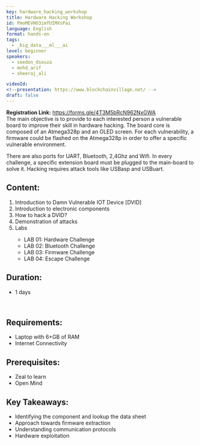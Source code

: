 ```yaml
---
key: hardware_hacking_workshop
title: Hardware Hacking Workshop
id: PmoMEVHO3imfUIMXsPai
language: English
format: hands-on
tags:
  - _big_data___ml___ai
level: beginner
speakers:
  - seedon_dsouza
  - mohd_arif
  - sheeraj_ali

videoId: 
<!--presentation: https://www.blockchainvillage.net/ -->
draft: false
---
```


<b>Registration Link:</b> https://forms.gle/4T3M5bRcN962NxGWA
<br>
The main objective is to provide to each interested person a vulnerable board to improve their skill in hardware hacking. The board core is composed of an Atmega328p and an OLED screen. For each vulnerability, a firmware could be flashed on the Atmega328p in order to offer a specific vulnerable environment.

There are also ports for UART, Bluetooth, 2,4Ghz and Wifi. In every challenge, a specific extension board must be plugged to the main-board to solve it.
Hacking requires attack tools like USBasp and USBuart.

 
<h2>Content:</h2>
<ol>
    <li>Introduction to Damn Vulnerable IOT Device [DVID]</li>
    <li>Introduction to electronic components</li>
    <li>How to hack a DVID?</li>
    <li>Demonstration of attacks</li>
    <li>Labs</li>
        <ul>
        <li>LAB 01: Hardware Challenge</li>
        <li>LAB 02: Bluetooth Challenge</li>
        <li>LAB 03: Firmware Challenge</li>
        <li>LAB 04: Escape Challenge</li>
        </ul>
    </ol>

<h2>Duration:</h2> 
<ul>
    <li>1 days</li>
</ul>
<br>
<h2>Requirements:</h2>
    <ul>
    <li>Laptop with 6+GB of RAM</li>
    <li>Internet Connectivity</li>
    </ul>

<h2>Prerequisites:</h2>
    <ul>
    <li>Zeal to learn</li>
    <li>Open Mind</li>
    </ul>

<h2>Key Takeaways:</h2>
    <ul>
    <li>Identifying the component and lookup the data sheet</li>
    <li>Approach towards firmware extraction</li>
    <li>Understanding communication protocols</li>
    <li>Hardware exploitation</li>
    </ul>

<!--
<a align="center" class="btn primary" target="_blank" rel="noopener" href="https://docs.google.com/forms/d/1d9hdyZVtIsEoPutSPrIy4grqEKHvJOOnpzjNI0m2IFo/edit">Register</a>
-->